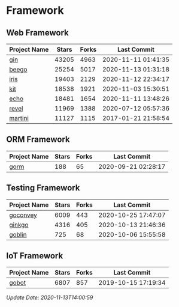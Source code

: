 # Framework

## Web Framework
| Project Name | Stars | Forks | Last Commit |
| ------------ | ----- | ----- | ----------- |
| [gin](https://github.com/gin-gonic/gin) | 43205 | 4963 | 2020-11-11 01:41:35 |
| [beego](https://github.com/astaxie/beego) | 25254 | 5017 | 2020-11-13 01:31:18 |
| [iris](https://github.com/kataras/iris) | 19403 | 2129 | 2020-11-12 22:34:17 |
| [kit](https://github.com/go-kit/kit) | 18538 | 1921 | 2020-11-03 15:30:51 |
| [echo](https://github.com/labstack/echo) | 18481 | 1654 | 2020-11-11 13:48:26 |
| [revel](https://github.com/revel/revel) | 11969 | 1388 | 2020-07-12 05:57:36 |
| [martini](https://github.com/go-martini/martini) | 11127 | 1115 | 2017-01-21 21:58:54 |

## ORM Framework
| Project Name | Stars | Forks | Last Commit |
| ------------ | ----- | ----- | ----------- |
| [gorm](https://github.com/jinzhu/gorm) | 188 | 65 | 2020-09-21 02:28:17 |

## Testing Framework
| Project Name | Stars | Forks | Last Commit |
| ------------ | ----- | ----- | ----------- |
| [goconvey](https://github.com/smartystreets/goconvey) | 6009 | 443 | 2020-10-25 17:47:07 |
| [ginkgo](https://github.com/onsi/ginkgo) | 4316 | 405 | 2020-10-13 21:46:36 |
| [goblin](https://github.com/franela/goblin) | 725 | 68 | 2020-10-06 15:55:58 |

## IoT Framework
| Project Name | Stars | Forks | Last Commit |
| ------------ | ----- | ----- | ----------- |
| [gobot](https://github.com/hybridgroup/gobot) | 6807 | 857 | 2019-10-15 17:19:34 |

*Update Date: 2020-11-13T14:00:59*